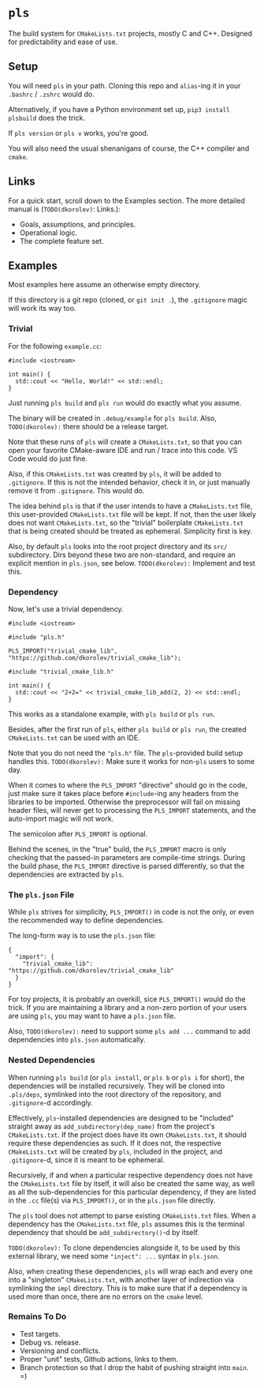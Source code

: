 # `pls`

The build system for `CMakeLists.txt` projects, mostly C and C++. Designed for predictability and ease of use.

## Setup

You will need `pls` in your path. Cloning this repo and `alias`-ing it in your `.bashrc` / `.zshrc` would do.

Alternatively, if you have a Python environment set up, `pip3 install plsbuild` does the trick.

If `pls version` or `pls v` works, you're good.

You will also need the usual shenanigans of course, the C++ compiler and `cmake`.

## Links

For a quick start, scroll down to the Examples section. The more detailed manual is (`TODO(dkorolev)`: Links.):

* Goals, assumptions, and principles.
* Operational logic.
* The complete feature set.

## Examples

Most examples here assume an otherwise empty directory.

If this directory is a git repo (cloned, or `git init .`), the `.gitignore` magic will work its way too.

### Trivial

For the following `example.cc`:

```
#include <iostream>

int main() {
  std::cout << "Hello, World!" << std::endl;
}
```

Just running `pls build` and `pls run` would do exactly what you assume.

The binary will be created in `.debug/example` for `pls build`. Also, `TODO(dkorolev):` there should be a release target.

Note that these runs of `pls` will create a `CMakeLists.txt`, so that you can open your favorite CMake-aware IDE and run / trace into this code. VS Code would do just fine.

Also, if this `CMakeLists.txt` was created by `pls`, it will be added to `.gitignore`. If this is not the intended behavior, check it in, or just manually remove it from `.gitignore`. This would do.

The idea behind `pls` is that if the user intends to have a `CMakeLists.txt` file, this user-provided `CMakeLists.txt` file will be kept. If not, then the user likely does not want `CMakeLists.txt`, so the "trivial" boilerplate `CMakeLists.txt` that is being created should be treated as ephemeral. Simplicity first is key.

Also, by default `pls` looks into the root project directory and its `src/` subdirectory. Dirs beyond these two are non-standard, and require an explicit mention in `pls.json`, see below. `TODO(dkorolev):` Implement and test this.

### Dependency

Now, let's use a trivial dependency.

```
#include <iostream>

#include "pls.h"

PLS_IMPORT("trivial_cmake_lib", "https://github.com/dkorolev/trivial_cmake_lib");

#include "trivial_cmake_lib.h"

int main() {
  std::cout << "2+2=" << trivial_cmake_lib_add(2, 2) << std::endl;
}
```

This works as a standalone example, with `pls build` or `pls run`.

Besides, after the first run of `pls`, either `pls build` or `pls run`, the created `CMakeLists.txt` can be used with an IDE.

Note that you do not need the `"pls.h"` file. The `pls`-provided build setup handles this. `TODO(dkorolev):` Make sure it works for non-`pls` users to some day.

When it comes to where the `PLS_IMPORT` "directive" should go in the code, just make sure it takes place before `#include`-ing any headers from the libraries to be imported. Otherwise the preprocessor will fail on missing header files, will never get to processing the `PLS_IMPORT` statements, and the auto-import magic will not work.

The semicolon after `PLS_IMPORT` is optional.

Behind the scenes, in the "true" build, the `PLS_IMPORT` macro is only checking that the passed-in parameters are compile-time strings. During the build phase, the `PLS_IMPORT` directive is parsed differently, so that the dependencies are extracted by `pls`.

### The `pls.json` File

While `pls` strives for simplicity, `PLS_IMPORT()` in code is not the only, or even the recommended way to define dependencies.

The long-form way is to use the `pls.json` file:

```
{
  "import": {
    "trivial_cmake_lib": "https://github.com/dkorolev/trivial_cmake_lib"
  }
}
```

For toy projects, it is probably an overkill, sice `PLS_IMPORT()` would do the trick. If you are maintaining a library and a non-zero portion of your users are using `pls`, you may want to have a `pls.json` file.

Also, `TODO(dkorolev):` need to support some `pls add ...` command to add dependencies into `pls.json` automatically.

### Nested Dependencies

When running `pls build` (or `pls install`, or `pls b` or `pls i` for short), the dependencies will be installed recursively. They will be cloned into `.pls/deps`, symlinked into the root directory of the repository, and `.gitignore`-d accordingly.

Effectively, `pls`-installed dependencies are designed to be "included" straight away as `add_subdirectory(dep_name)` from the project's `CMakeLists.txt`. If the project does have its own `CMakeLists.txt`, it should require these dependencies as such. If it does not, the respective `CMakeLists.txt` will be created by `pls`, included in the project, and `.gitignore`-d, since it is meant to be ephemeral.

Recursively, if and when a particular respective dependency does not have the `CMakeLists.txt` file by itself, it will also be created the same way, as well as all the sub-dependencies for this particular dependency, if they are listed in the `.cc` file(s) via `PLS_IMPORT()`, or in the `pls.json` file directly.

The `pls` tool does not attempt to parse existing `CMakeLists.txt` files. When a dependency has the `CMakeLists.txt` file, `pls` assumes this is the terminal dependency that should be `add_subdirectory()`-d by itself.

`TODO(dkorolev):` To clone dependencies alongside it, to be used by this external library, we need some `"inject": ...` syntax in `pls.json`.

Also, when creating these dependencies, `pls` will wrap each and every one into a "singleton" `CMakeLists.txt`, with another layer of indirection via symlinking the `impl` directory. This is to make sure that if a dependency is used more than once, there are no errors on the `cmake` level.

### Remains To Do

* Test targets.
* Debug vs. release.
* Versioning and conflicts.
* Proper "unit" tests, Github actions, links to them.
* Branch protection so that I drop the habit of pushing straight into `main`. =)

